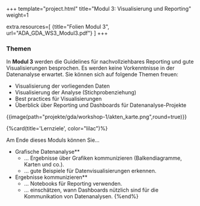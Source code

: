 +++
template="project.html"
title="Modul 3: Visualisierung und Reporting"
weight=1

extra.resources=[
    {title="Folien Modul 3", url="ADA_GDA_WS3_Modul3.pdf"}
]
+++

### Themen
In **Modul 3** werden die Guidelines für nachvollziehbares Reporting und gute Visualisierungen besprochen. Es werden keine Vorkenntnisse in der Datenanalyse erwartet. Sie können sich auf folgende Themen freuen:

* Visualisierung der vorliegenden Daten
* Visualisierung der Analyse (Stichprobenziehung) 
* Best practices für Visualisierungen
* Überblick über Reporting und Dashboards für Datenanalyse-Projekte

{{image(path="projekte/gda/workshop-1/akten_karte.png",round=true)}}

{%card(title='Lernziele', color="lilac")%}

Am Ende dieses Moduls können Sie…
- Grafische Datenanalyse** 
  - ... Ergebnisse über Grafiken kommunizieren (Balkendiagramme, Karten und co.).
  - ... gute Beispiele für Datenvisualisierungen erkennen.
- Ergebnisse kommunizieren**
  - ... Notebooks für Reporting verwenden.
  - ... einschätzen, wann Dashboards nützlich sind für die Kommunikation von Datenanalysen.
{%end%}